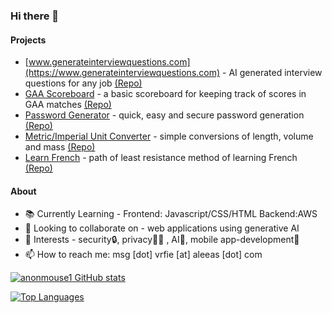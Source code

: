 ### Hi there 👋

<!--
**anonmouse1/anonmouse1** is a ✨ _special_ ✨ repository because its `README.md` (this file) appears on your GitHub profile.
- [www.jobhelphai.com](https://www.jobhelpai.com) - AI powered tools to help job seekers find a position ( interview questions, skill finder, job analyser)

-->
<!-- Your badges -->
#### Projects
  - [www.generateinterviewquestions.com](https://www.generateinterviewquestions.com) - AI generated interview questions for any job [(Repo)](https://github.com/anonmouse1/openai_interview_question_generator)
- [GAA Scoreboard](https://game-scoreboard-beryl.vercel.app/) - a basic scoreboard for keeping track of scores in GAA matches [(Repo)](https://github.com/anonmouse1/game-scoreboard)
- [Password Generator](https://password-generator-taupe-ten.vercel.app/) - quick, easy and secure password generation [(Repo)](https://github.com/anonmouse1/passwordGenerator)
- [Metric/Imperial Unit Converter](https://unit-converter-psi.vercel.app/) - simple conversions of length, volume and mass [(Repo)](https://github.com/anonmouse1/unitConverter)
- [Learn French](https://learn-french-responsive-i0h4jqkfy-anonmouse1.vercel.app/) - path of least resistance method of learning French [(Repo)](https://github.com/anonmouse1/learnFrenchResponsive)
#### About
- 📚 Currently Learning - Frontend: Javascript/CSS/HTML  Backend:AWS
- 🤝 Looking to collaborate on - web applications using generative AI
- 🌟 Interests - security🔒, privacy🕵️‍♂️ , AI🤖, mobile app-development📱
- 📫 How to reach me: msg [dot] vrfie [at] aleeas [dot] com




               

[![anonmouse1 GitHub stats](https://readme-stats-mv8y.vercel.app/api?username=anonmouse1&show_icons=true&theme=dark)](https://github.com/anonmouse1/github-readme-stats)

[![Top Languages](https://readme-stats-mv8y.vercel.app/api/top-langs/?username=anonmouse1&show_icons=true&theme=dark)](https://github.com/anonmouse1/github-readme-stats)

<!--START_SECTION:activity-->
